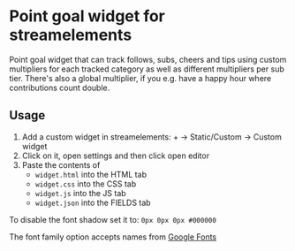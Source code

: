 # Point goal widget for streamelements

Point goal widget that can track follows, subs, cheers and tips using custom multipliers
for each tracked category as well as different multipliers per sub tier.
There's also a global multiplier, if you e.g. have a happy hour where contributions count double.

## Usage

1. Add a custom widget in streamelements: + -> Static/Custom -> Custom widget
2. Click on it, open settings and then click open editor
3. Paste the contents of
    - `widget.html` into the HTML tab
    - `widget.css` into the CSS tab
    - `widget.js` into the JS tab
    - `widget.json` into the FIELDS tab

To disable the font shadow set it to: `0px 0px 0px #000000`

The font family option accepts names from [Google Fonts](https://fonts.google.com)
